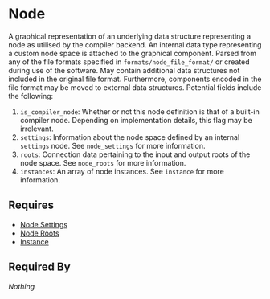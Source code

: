 # Node

A graphical representation of an underlying data structure representing a node as utilised by the compiler backend. An internal data type representing a custom node space is attached to the graphical component. Parsed from any of the file formats specified in `formats/node_file_format/` or created during use of the software. May contain additional data structures not included in the original file format. Furthermore, components encoded in the file format may be moved to external data structures. Potential fields include the following:

1. `is_compiler_node`: Whether or not this node definition is that of a built-in compiler node. Depending on implementation details, this flag may be irrelevant.
2. `settings`: Information about the node space defined by an internal `settings` node. See `node_settings` for more information.
3. `roots`: Connection data pertaining to the input and output roots of the node space. See `node_roots` for more information.
4. `instances`: An array of node instances. See `instance` for more information.

## Requires

- [Node Settings](./node_settings.md)
- [Node Roots](./node_roots.md)
- [Instance](./instance.md)

## Required By

*Nothing*
